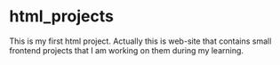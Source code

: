 # html_projects
This is my first html project. Actually this is web-site that contains small frontend projects that I am working on them during my learning.
